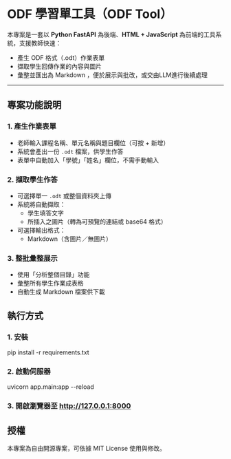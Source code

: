 # ODF 學習單工具（ODF Tool）

本專案是一套以 **Python FastAPI** 為後端、**HTML + JavaScript** 為前端的工具系統，支援教師快速：

- 產生 ODF 格式（.odt）作業表單
- 擷取學生回傳作業的內容與圖片
- 彙整並匯出為 Markdown ，便於展示與批改，或交由LLM進行後續處理

---

## 專案功能說明

### 1. 產生作業表單

- 老師輸入課程名稱、單元名稱與題目欄位（可按 + 新增）
- 系統會產出一份 `.odt` 檔案，供學生作答
- 表單中自動加入「學號」「姓名」欄位，不需手動輸入

### 2. 擷取學生作答

- 可選擇單一 `.odt` 或整個資料夾上傳
- 系統將自動擷取：
  - 學生填答文字
  - 所插入之圖片（轉為可預覽的連結或 base64 格式）
- 可選擇輸出格式：
  - Markdown（含圖片／無圖片）

### 3. 整批彙整展示

- 使用「分析整個目錄」功能
- 彙整所有學生作業成表格
- 自動生成 Markdown 檔案供下載

## 執行方式

### 1. 安裝
pip install -r requirements.txt

### 2. 啟動伺服器
uvicorn app.main:app --reload

### 3. 開啟瀏覽器至 http://127.0.0.1:8000

## 授權
本專案為自由開源專案，可依據 MIT License 使用與修改。
